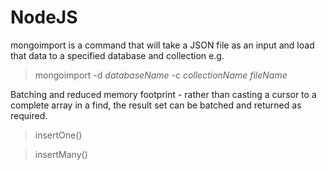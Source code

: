 
# NodeJS

mongoimport is a command that will take a JSON file as an input and load that data to a specified database and collection e.g.
>mongoimport -d _databaseName_ -c _collectionName_ _fileName_

Batching and reduced memory footprint - rather than casting a cursor to a complete array in a find, the result set can be batched and returned as required.

>insertOne()

>insertMany()


